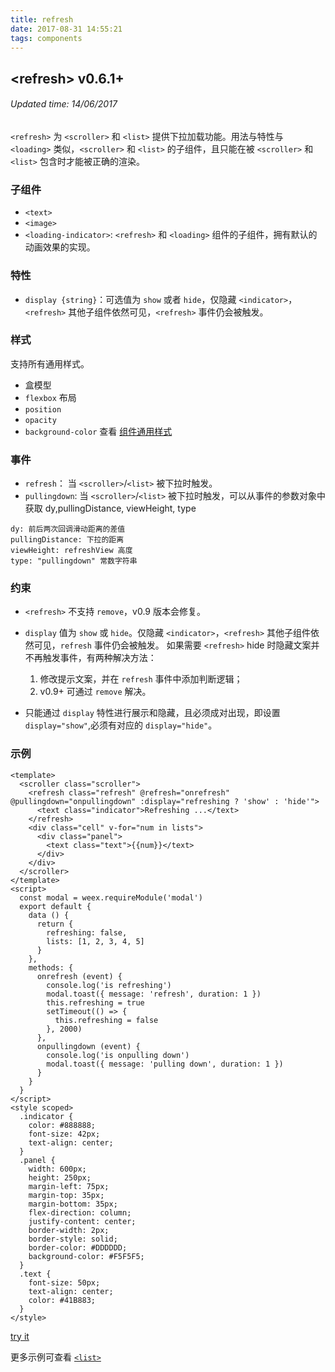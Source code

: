 ```yaml
---
title: refresh
date: 2017-08-31 14:55:21
tags: components
---
```


## &#60;refresh&#62;  v0.6.1+
###### Updated time: 14/06/2017


`<refresh>` 为 `<scroller>` 和 `<list>` 提供下拉加载功能。用法与特性与 `<loading>` 类似，`<scroller>` 和 `<list>` 的子组件，且只能在被 `<scroller>` 和 `<list>` 包含时才能被正确的渲染。

### 子组件
* `<text>`
* `<image>`
* `<loading-indicator>`: `<refresh>` 和 `<loading>` 组件的子组件，拥有默认的动画效果的实现。

### 特性
* `display {string}`：可选值为 `show` 或者 `hide`，仅隐藏 `<indicator>`，`<refresh>` 其他子组件依然可见，`<refresh>` 事件仍会被触发。

### 样式
支持所有通用样式。

* 盒模型
* `flexbox` 布局
* `position`
* `opacity`
* `background-color`
查看 [组件通用样式](http://weex.apache.org/cn/references/common-style.html)

### 事件
* `refresh`： 当 `<scroller>`/`<list>` 被下拉时触发。
* `pullingdown`: 当 `<scroller>`/`<list>` 被下拉时触发，可以从事件的参数对象中获取 dy,pullingDistance, viewHeight, type
```
dy: 前后两次回调滑动距离的差值
pullingDistance: 下拉的距离
viewHeight: refreshView 高度
type: "pullingdown" 常数字符串
```

### 约束
* `<refresh>` 不支持 `remove`，v0.9 版本会修复。
* `display` 值为 `show` 或 `hide`。仅隐藏 `<indicator>`，`<refresh>` 其他子组件依然可见，`refresh` 事件仍会被触发。
  如果需要 `<refresh>` hide 时隐藏文案并不再触发事件，有两种解决方法：
  1. 修改提示文案，并在 `refresh` 事件中添加判断逻辑；
  2. v0.9+ 可通过 `remove` 解决。

* 只能通过 `display` 特性进行展示和隐藏，且必须成对出现，即设置 `display="show"`,必须有对应的 `display="hide"`。

### 示例
```
<template>
  <scroller class="scroller">
    <refresh class="refresh" @refresh="onrefresh" @pullingdown="onpullingdown" :display="refreshing ? 'show' : 'hide'">
      <text class="indicator">Refreshing ...</text>
    </refresh>
    <div class="cell" v-for="num in lists">
      <div class="panel">
        <text class="text">{{num}}</text>
      </div>
    </div>
  </scroller>
</template>
<script>
  const modal = weex.requireModule('modal')
  export default {
    data () {
      return {
        refreshing: false,
        lists: [1, 2, 3, 4, 5]
      }
    },
    methods: {
      onrefresh (event) {
        console.log('is refreshing')
        modal.toast({ message: 'refresh', duration: 1 })
        this.refreshing = true
        setTimeout(() => {
          this.refreshing = false
        }, 2000)
      },
      onpullingdown (event) {
        console.log('is onpulling down')
        modal.toast({ message: 'pulling down', duration: 1 })
      }
    }
  }
</script>
<style scoped>
  .indicator {
    color: #888888;
    font-size: 42px;
    text-align: center;
  }
  .panel {
    width: 600px;
    height: 250px;
    margin-left: 75px;
    margin-top: 35px;
    margin-bottom: 35px;
    flex-direction: column;
    justify-content: center;
    border-width: 2px;
    border-style: solid;
    border-color: #DDDDDD;
    background-color: #F5F5F5;
  }
  .text {
    font-size: 50px;
    text-align: center;
    color: #41B883;
  }
</style>
```
[try it](http://dotwe.org/vue/d3db5f344220a6339de044a5e33c502b)

更多示例可查看 [`<list>`](http://weex.apache.org/cn/references/components/list.html)
